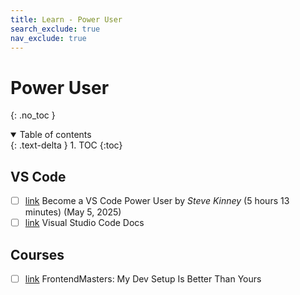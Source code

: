 ```yaml
---
title: Learn - Power User
search_exclude: true
nav_exclude: true
---
```


<!-- prettier-ignore-start -->
# Power User
{: .no_toc }

<details open markdown="block">
  <summary>
    Table of contents
  </summary>
  {: .text-delta }
1. TOC
{:toc}
</details>

<!-- prettier-ignore-end -->

## VS Code

-   [ ] [link](https://frontendmasters.com/courses/vs-code-v2/) Become a VS Code Power User by _Steve Kinney_ (5 hours 13 minutes) (May 5, 2025)
-   [ ] [link](https://code.visualstudio.com/docs) Visual Studio Code Docs

## Courses

-   [ ] [link](https://frontendmasters.com/courses/developer-productivity-v2/) FrontendMasters: My Dev Setup Is Better Than Yours
